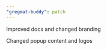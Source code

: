 ```yaml
---
"gregmat-buddy": patch
---
```


Improved docs and changed branding

Changed popup content and logos
